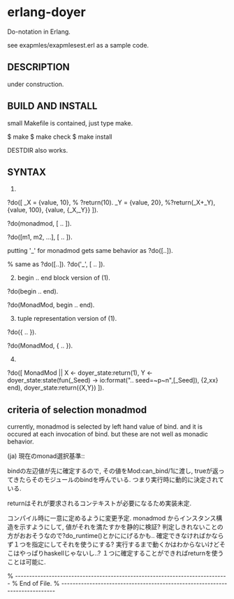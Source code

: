 
erlang-doyer
============

Do-notation in Erlang.

see exapmles/exapmlesest.erl as a sample code.

DESCRIPTION
-----------

under construction.


BUILD AND INSTALL
-----------------

small Makefile is contained, just type make.

 $ make
 $ make check
 $ make install

DESTDIR also works.


SYNTAX
------

1. 

  ?do([
    _X = {value, 10}, % ?return(10).
    _Y = {value, 20},
    %?return(_X+_Y),
    {value, 100},
    {value, {_X,_Y}}
  ]).
  
  ?do(monadmod, [
    ..
  ]).

  ?do([m1, m2, ...], [
    ..
  ]).

putting '_' for monadmod gets same behavior as ?do([..]).

  % same as ?do([..]).
  ?do('_', [
    ..
  ]).

2. begin .. end block version of (1).

  ?do(begin
    ..
  end).

  ?do(MonadMod, begin
    ..
  end).

3. tuple representation version of (1).

  ?do({
    ..
  }).

  ?do(MonadMod, {
    ..
  }).

4.

  ?do([
    MonadMod
  ||
    X <- doyer_state:return(1),
    Y <- doyer_state:state(fun(_Seed) ->
      io:format(".. seed=~p~n",[_Seed]),
      {2,xx}
    end),
    doyer_state:return({X,Y})
  ]).


criteria of selection monadmod
------------------------------

currently, monadmod is selected by left hand value of bind.
and it is occured at each invocation of bind.
but these are not well as monadic behavior.


(ja) 現在のmonad選択基準::

bindの左辺値が先に確定するので, その値をMod:can_bind/1に渡し,
trueが返ってきたらそのモジュールのbindを呼んでいる.
つまり実行時に動的に決定されている.

returnはそれが要求されるコンテキストが必要になるため実装未定.

コンパイル時に一意に定めるように変更予定.
monadmod からインスタンス構造を示すようにして,
値がそれを満たすかを静的に検証?
判定しきれないことの方がおおそうなので?do_runtime()とかににげるかも..
確定できなければかならず１つを指定にしてそれを使うにする?
実行するまで動くかはわからないけどそこはやっぱりhaskellじゃないし..?
１つに確定することができればreturnを使うことは可能に.

% ----------------------------------------------------------------------------
% End of File.
% ----------------------------------------------------------------------------
